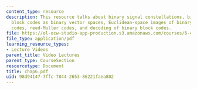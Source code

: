```yaml
---
content_type: resource
description: This resource talks about binary signal constellations, binary linear
  block codes as binary vector spaces, Euclidean-space images of binary linear block
  codes, reed-Muller codes, and decoding of binary block codes.
file: https://ol-ocw-studio-app-production.s3.amazonaws.com/courses/6-451-principles-of-digital-communication-ii-spring-2005/98d941477ffc7844265386221faea802_chap6.pdf
file_type: application/pdf
learning_resource_types:
- Lecture Videos
parent_title: Video Lectures
parent_type: CourseSection
resourcetype: Document
title: chap6.pdf
uid: 98d94147-7ffc-7844-2653-86221faea802
---
```

